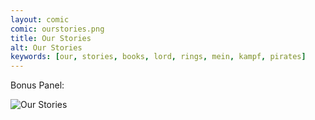 ```yaml
---
layout: comic
comic: ourstories.png
title: Our Stories
alt: Our Stories
keywords: [our, stories, books, lord, rings, mein, kampf, pirates]
---
```




Bonus Panel:

![Our Stories](/images/ourstories_bonus.png)